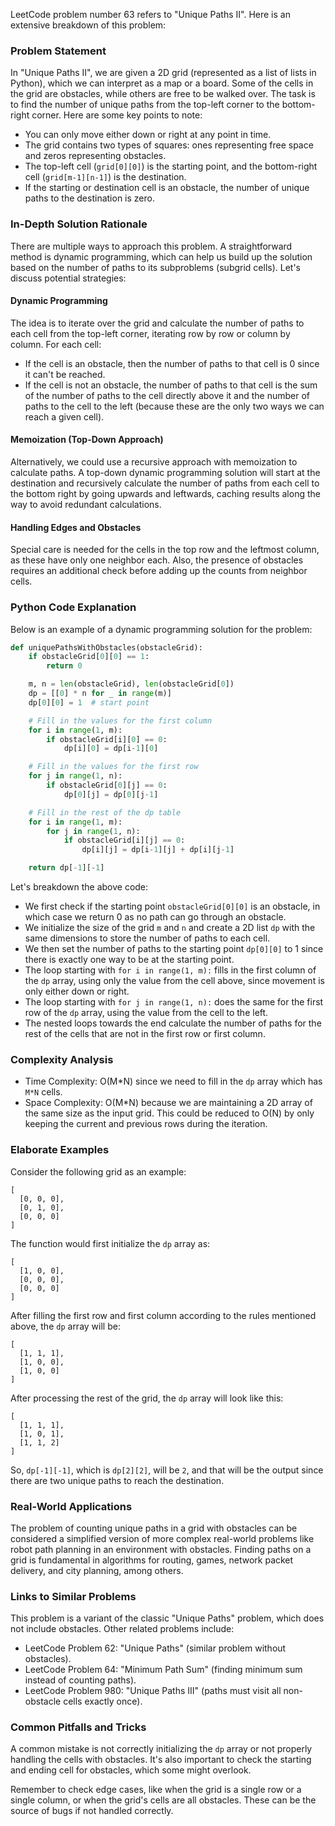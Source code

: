 LeetCode problem number 63 refers to "Unique Paths II". Here is an extensive breakdown of this problem:

### Problem Statement

In "Unique Paths II", we are given a 2D grid (represented as a list of lists in Python), which we can interpret as a map or a board. Some of the cells in the grid are obstacles, while others are free to be walked over. The task is to find the number of unique paths from the top-left corner to the bottom-right corner. Here are some key points to note:

- You can only move either down or right at any point in time.
- The grid contains two types of squares: ones representing free space and zeros representing obstacles.
- The top-left cell (`grid[0][0]`) is the starting point, and the bottom-right cell (`grid[m-1][n-1]`) is the destination.
- If the starting or destination cell is an obstacle, the number of unique paths to the destination is zero.

### In-Depth Solution Rationale

There are multiple ways to approach this problem. A straightforward method is dynamic programming, which can help us build up the solution based on the number of paths to its subproblems (subgrid cells). Let's discuss potential strategies:

#### Dynamic Programming
The idea is to iterate over the grid and calculate the number of paths to each cell from the top-left corner, iterating row by row or column by column. For each cell:

- If the cell is an obstacle, then the number of paths to that cell is 0 since it can't be reached.
- If the cell is not an obstacle, the number of paths to that cell is the sum of the number of paths to the cell directly above it and the number of paths to the cell to the left (because these are the only two ways we can reach a given cell).

#### Memoization (Top-Down Approach)
Alternatively, we could use a recursive approach with memoization to calculate paths. A top-down dynamic programming solution will start at the destination and recursively calculate the number of paths from each cell to the bottom right by going upwards and leftwards, caching results along the way to avoid redundant calculations.

#### Handling Edges and Obstacles
Special care is needed for the cells in the top row and the leftmost column, as these have only one neighbor each. Also, the presence of obstacles requires an additional check before adding up the counts from neighbor cells.

### Python Code Explanation

Below is an example of a dynamic programming solution for the problem:

```python
def uniquePathsWithObstacles(obstacleGrid):
    if obstacleGrid[0][0] == 1:
        return 0

    m, n = len(obstacleGrid), len(obstacleGrid[0])
    dp = [[0] * n for _ in range(m)]
    dp[0][0] = 1  # start point

    # Fill in the values for the first column
    for i in range(1, m):
        if obstacleGrid[i][0] == 0:
            dp[i][0] = dp[i-1][0]

    # Fill in the values for the first row
    for j in range(1, n):
        if obstacleGrid[0][j] == 0:
            dp[0][j] = dp[0][j-1]

    # Fill in the rest of the dp table
    for i in range(1, m):
        for j in range(1, n):
            if obstacleGrid[i][j] == 0:
                dp[i][j] = dp[i-1][j] + dp[i][j-1]

    return dp[-1][-1]
```

Let's breakdown the above code:

- We first check if the starting point `obstacleGrid[0][0]` is an obstacle, in which case we return 0 as no path can go through an obstacle.
- We initialize the size of the grid `m` and `n` and create a 2D list `dp` with the same dimensions to store the number of paths to each cell.
- We then set the number of paths to the starting point `dp[0][0]` to 1 since there is exactly one way to be at the starting point.
- The loop starting with `for i in range(1, m):` fills in the first column of the `dp` array, using only the value from the cell above, since movement is only either down or right.
- The loop starting with `for j in range(1, n):` does the same for the first row of the `dp` array, using the value from the cell to the left.
- The nested loops towards the end calculate the number of paths for the rest of the cells that are not in the first row or first column.

### Complexity Analysis

- Time Complexity: O(M*N) since we need to fill in the `dp` array which has `M*N` cells.
- Space Complexity: O(M*N) because we are maintaining a 2D array of the same size as the input grid. This could be reduced to O(N) by only keeping the current and previous rows during the iteration.

### Elaborate Examples

Consider the following grid as an example:

```
[
  [0, 0, 0],
  [0, 1, 0],
  [0, 0, 0]
]
```

The function would first initialize the `dp` array as:

```
[
  [1, 0, 0],
  [0, 0, 0],
  [0, 0, 0]
]
```

After filling the first row and first column according to the rules mentioned above, the `dp` array will be:

```
[
  [1, 1, 1],
  [1, 0, 0],
  [1, 0, 0]
]
```

After processing the rest of the grid, the `dp` array will look like this:

```
[
  [1, 1, 1],
  [1, 0, 1],
  [1, 1, 2]
]
```

So, `dp[-1][-1]`, which is `dp[2][2]`, will be `2`, and that will be the output since there are two unique paths to reach the destination.

### Real-World Applications

The problem of counting unique paths in a grid with obstacles can be considered a simplified version of more complex real-world problems like robot path planning in an environment with obstacles. Finding paths on a grid is fundamental in algorithms for routing, games, network packet delivery, and city planning, among others.

### Links to Similar Problems

This problem is a variant of the classic "Unique Paths" problem, which does not include obstacles. Other related problems include:

- LeetCode Problem 62: "Unique Paths" (similar problem without obstacles).
- LeetCode Problem 64: "Minimum Path Sum" (finding minimum sum instead of counting paths).
- LeetCode Problem 980: "Unique Paths III" (paths must visit all non-obstacle cells exactly once).

### Common Pitfalls and Tricks

A common mistake is not correctly initializing the `dp` array or not properly handling the cells with obstacles. It's also important to check the starting and ending cell for obstacles, which some might overlook.

Remember to check edge cases, like when the grid is a single row or a single column, or when the grid's cells are all obstacles. These can be the source of bugs if not handled correctly.